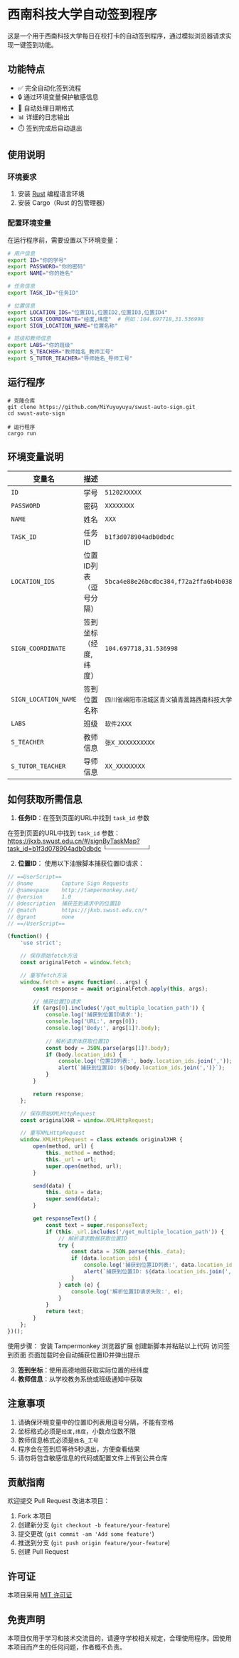 # 西南科技大学自动签到程序

这是一个用于西南科技大学每日在校打卡的自动签到程序，通过模拟浏览器请求实现一键签到功能。

## 功能特点

- ✅ 完全自动化签到流程  
- 🔒 通过环境变量保护敏感信息  
- 📅 自动处理日期格式  
- 📊 详细的日志输出  
- ⏱️ 签到完成后自动退出  

## 使用说明

### 环境要求

1. 安装 [Rust](https://www.rust-lang.org/tools/install) 编程语言环境  
2. 安装 Cargo（Rust 的包管理器）  

### 配置环境变量

在运行程序前，需要设置以下环境变量：

```bash
# 用户信息
export ID="你的学号"
export PASSWORD="你的密码"
export NAME="你的姓名"

# 任务信息
export TASK_ID="任务ID"

# 位置信息
export LOCATION_IDS="位置ID1,位置ID2,位置ID3,位置ID4"
export SIGN_COORDINATE="经度,纬度"  # 例如：104.697718,31.536998
export SIGN_LOCATION_NAME="位置名称"

# 班级和教师信息
export LABS="你的班级"
export S_TEACHER="教师姓名_教师工号"
export S_TUTOR_TEACHER="导师姓名_导师工号"
```


## 运行程序

```
# 克隆仓库
git clone https://github.com/MiYuyuyuyu/swust-auto-sign.git
cd swust-auto-sign

# 运行程序
cargo run
```

## 环境变量说明

| 变量名 | 描述 | 示例值 |
|--------|------|--------|
| `ID` | 学号 | `51202XXXXX` |
| `PASSWORD` | 密码 | `XXXXXXXX` |
| `NAME` | 姓名 | `XXX` |
| `TASK_ID` | 任务ID | `b1f3d078904adb0dbdc` |
| `LOCATION_IDS` | 位置ID列表（逗号分隔） | `5bca4e88e26bcdbc384,f72a2ffa6b4b038d4c9,ee28e12a5e0a8bc817b,9955c159178b709741b` |
| `SIGN_COORDINATE` | 签到坐标（经度,纬度） | `104.697718,31.536998` |
| `SIGN_LOCATION_NAME` | 签到位置名称 | `四川省绵阳市涪城区青义镇青蒿路西南科技大学青义校区` |
| `LABS` | 班级 | `软件2XXX` |
| `S_TEACHER` | 教师信息 | `张X_XXXXXXXXXX` |
| `S_TUTOR_TEACHER` | 导师信息 | `XX_XXXXXXXX` |

## 如何获取所需信息

1. **任务ID**：在签到页面的URL中找到 `task_id` 参数  

在签到页面的URL中找到 `task_id` 参数：
https://jkxb.swust.edu.cn/#/signByTaskMap?task_id=b1f3d078904adb0dbdc
└─────────┘


2. **位置ID**：
使用以下油猴脚本捕获位置ID请求：

```javascript
// ==UserScript==
// @name         Capture Sign Requests
// @namespace    http://tampermonkey.net/
// @version      1.0
// @description  捕获签到请求中的位置ID
// @match        https://jkxb.swust.edu.cn/*
// @grant        none
// ==/UserScript==

(function() {
    'use strict';

    // 保存原始fetch方法
    const originalFetch = window.fetch;

    // 重写fetch方法
    window.fetch = async function(...args) {
        const response = await originalFetch.apply(this, args);

        // 捕获位置ID请求
        if (args[0].includes('/get_multiple_location_path')) {
            console.log('捕获到位置ID请求:');
            console.log('URL:', args[0]);
            console.log('Body:', args[1]?.body);
            
            // 解析请求体获取位置ID
            const body = JSON.parse(args[1]?.body);
            if (body.location_ids) {
                console.log('位置ID列表:', body.location_ids.join(','));
                alert(`捕获到位置ID: ${body.location_ids.join(',')}`);
            }
        }

        return response;
    };

    // 保存原始XMLHttpRequest
    const originalXHR = window.XMLHttpRequest;

    // 重写XMLHttpRequest
    window.XMLHttpRequest = class extends originalXHR {
        open(method, url) {
            this._method = method;
            this._url = url;
            super.open(method, url);
        }

        send(data) {
            this._data = data;
            super.send(data);
        }

        get responseText() {
            const text = super.responseText;
            if (this._url.includes('/get_multiple_location_path')) {
                // 解析请求数据获取位置ID
                try {
                    const data = JSON.parse(this._data);
                    if (data.location_ids) {
                        console.log('捕获到位置ID列表:', data.location_ids.join(','));
                        alert(`捕获到位置ID: ${data.location_ids.join(',')}`);
                    }
                } catch (e) {
                    console.log('解析位置ID请求失败:', e);
                }
            }
            return text;
        }
    };
})();
```
使用步骤：
安装 Tampermonkey 浏览器扩展
创建新脚本并粘贴以上代码
访问签到页面
页面加载时会自动捕获位置ID并弹出提示

3. **签到坐标**：使用高德地图获取实际位置的经纬度  
4. **教师信息**：从学校教务系统或班级通知中获取  

## 注意事项

1. 请确保环境变量中的位置ID列表用逗号分隔，不能有空格  
2. 坐标格式必须是`经度,纬度`，小数点位数不限  
3. 教师信息格式必须是`姓名_工号`  
4. 程序会在签到后等待5秒退出，方便查看结果  
5. 请勿将包含敏感信息的代码或配置文件上传到公共仓库  

## 贡献指南

欢迎提交 Pull Request 改进本项目：

1. Fork 本项目  
2. 创建新分支 (`git checkout -b feature/your-feature`)  
3. 提交更改 (`git commit -am 'Add some feature'`)  
4. 推送到分支 (`git push origin feature/your-feature`)  
5. 创建 Pull Request  

## 许可证

本项目采用 [MIT 许可证](LICENSE)

## 免责声明

本项目仅用于学习和技术交流目的，请遵守学校相关规定，合理使用程序。因使用本项目而产生的任何问题，作者概不负责。